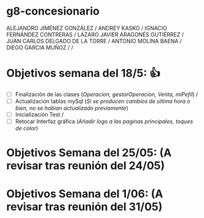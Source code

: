 # g8-concesionario
ALEJANDRO JIMÉNEZ GONZÁLEZ /
ANDREY KASKO /
IGNACIO FERNÁNDEZ CONTRERAS /
LÁZARO JAVIER ARAGONÉS GUTIÉRREZ /
JUAN CARLOS DELGADO DE LA TORRE /
ANTONIO MOLINA BAENA / 
DIEGO GARCIA MUÑOZ / /

# Objetivos semana del 18/5: :+1:
- [ ] Finalización de las clases (_Operacion, gestorOperacion, Venta, miPefil_) /
- [ ] Actualización tablas mySql (_Si se producen cambios de ultima hora o bien, no se habian actualizado previamente_)
- [ ] Inicialización Test / 
- [ ] Retocar Interfaz gráfica (_Añadir logo a las paginas principales, toques de color_)

# Objetivos Semana del 25/05: (A revisar tras reunión del 24/05)

# Objetivos Semana del 1/06: (A revisar tras reunión del 31/05)
